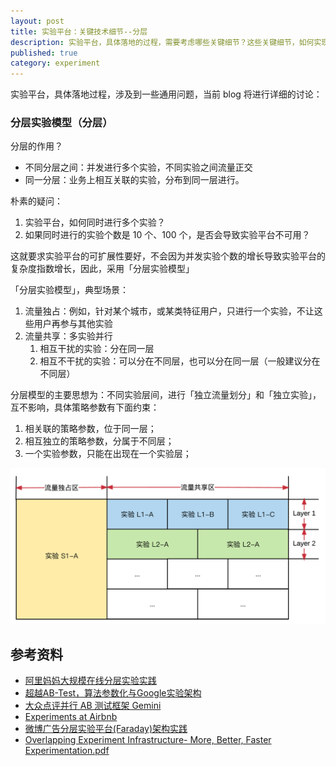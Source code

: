 ```yaml
---
layout: post
title: 实验平台：关键技术细节--分层
description: 实验平台，具体落地的过程，需要考虑哪些关键细节？这些关键细节，如何实现？
published: true
category: experiment
---
```


实验平台，具体落地过程，涉及到一些通用问题，当前 blog 将进行详细的讨论：


### 分层实验模型（分层）

分层的作用？

* 不同分层之间：并发进行多个实验，不同实验之间流量正交
* 同一分层：业务上相互关联的实验，分布到同一层进行。

朴素的疑问：

1. 实验平台，如何同时进行多个实验？
1. 如果同时进行的实验个数是 10 个、100 个，是否会导致实验平台不可用？

这就要求实验平台的可扩展性要好，不会因为并发实验个数的增长导致实验平台的复杂度指数增长，因此，采用「分层实验模型」

「分层实验模型」，典型场景：

1. 流量独占：例如，针对某个城市，或某类特征用户，只进行一个实验，不让这些用户再参与其他实验
1. 流量共享：多实验并行
	1. 相互干扰的实验：分在同一层
	1. 相互不干扰的实验：可以分在不同层，也可以分在同一层（一般建议分在不同层）

分层模型的主要思想为：不同实验层间，进行「独立流量划分」和「独立实验」，互不影响，具体策略参数有下面约束：

1. 相关联的策略参数，位于同一层；
1. 相互独立的策略参数，分属于不同层；
1. 一个实验参数，只能在出现在一个实验层；

![](/images/experiment-series/layers-details.png)



## 参考资料

* [阿里妈妈大规模在线分层实验实践](http://www.infoq.com/cn/articles/alimama-large-scale-online-hierarchical-experiment)
* [超越AB-Test，算法参数化与Google实验架构](http://www.weiot.net/article-4661-1.html)
* [大众点评并行 AB 测试框架 Gemini](http://www.csdn.net/article/2015-03-24/2824303)
* [Experiments at Airbnb](https://medium.com/airbnb-engineering/experiments-at-airbnb-e2db3abf39e7)
* [微博广告分层实验平台(Faraday)架构实践](http://www.infoq.com/cn/articles/weibo-ad-layered-experiment-platform-faraday)
* [Overlapping Experiment Infrastructure- More, Better, Faster Experimentation.pdf](https://static.googleusercontent.com/media/research.google.com/zh-CN//pubs/archive/36500.pdf)










































[NingG]:    http://ningg.github.com  "NingG"










